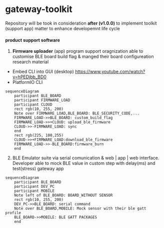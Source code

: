 # gateway-toolkit

Repository will be took in consideration **after (v1.0.0)** to implement toolkit (support app) matter to enhance developemnt life cycle

#### product support software
1. **Firmware uploader** (app) program support oragnization able to customise BLE board build flag & manged their board configureation
research material
- Embed CLI into GUI (desktop) https://www.youtube.com/watch?v=hPEDjbb_BD0
- PlatformIO CLI

```mermaid
sequenceDiagram
    participant BLE_BOARD
    participant FIRMWARE_LOAD
    participant CLOUD
    rect rgb(10, 255, 200)
    Note over FIRMWARE_LOAD,BLE_BOARD: BLE_SECURITY_CODE,...
    FIRMWARE_LOAD->>BLE_BOARD: custom_build_flag
    FIRMWARE_LOAD->>+CLOUD: upload_ble_firmware
    CLOUD->>-FIRMWARE_LOAD: sync
    end
    rect rgb(225, 100,255)
    CLOUD->>+FIRMWARE_LOAD:download_ble_firmware
    FIRMWARE_LOAD->>-BLE_BOARD:firmware_burn
    end
```

2. BLE Emulator suite via serial comunication & web | app | web interface. Developer able to mock BLE value in custom step with delay(ms) and test(stress) gateway app


```mermaid
sequenceDiagram
    participant BLE_BOARD
    participant DEV_PC
    participant MOBILE
    Note left of BLE_BOARD: BOARD_WITHOUT SENSOR
    rect rgb(10, 255, 200)
    DEV_PC->>BLE_BOARD: serial command
    Note over BLE_BOARD,MOBILE: Mock sensor with their ble gatt profile
    BLE_BOARD->>MOBILE: BLE GATT PACKAGES
    end
```
